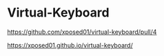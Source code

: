 # Virtual-Keyboard

https://github.com/xposed01/virtual-keyboard/pull/4

https://xposed01.github.io/virtual-keyboard/
